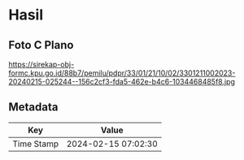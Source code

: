 # Hasil

## Foto C Plano

https://sirekap-obj-formc.kpu.go.id/88b7/pemilu/pdpr/33/01/21/10/02/3301211002023-20240215-025244--156c2cf3-fda5-462e-b4c6-1034468485f8.jpg


## Metadata

| Key        | Value               |
| ---------- | ------------------- |
| Time Stamp | 2024-02-15 07:02:30 |



